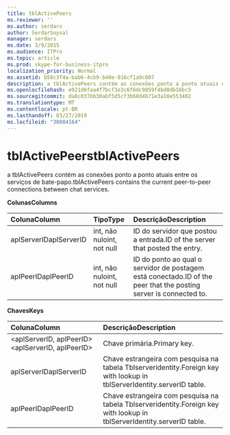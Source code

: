```yaml
---
title: tblActivePeers
ms.reviewer: ''
ms.author: serdars
author: SerdarSoysal
manager: serdars
ms.date: 3/9/2015
ms.audience: ITPro
ms.topic: article
ms.prod: skype-for-business-itpro
localization_priority: Normal
ms.assetid: b50c3f4a-bab6-4cb9-b40e-016cf1a9c607
description: a tblActivePeers contém as conexões ponto a ponto atuais entre os serviços de bate-papo.
ms.openlocfilehash: e921d6faa4f7bcf3e3c6f6dc9859f4bd0db16bc5
ms.sourcegitcommit: da8c037bb30abf5d5cf3b60d4b71e3a10e553402
ms.translationtype: MT
ms.contentlocale: pt-BR
ms.lasthandoff: 03/27/2019
ms.locfileid: "30884164"
---
```

# <a name="tblactivepeers"></a><span data-ttu-id="de4ad-103">tblActivePeers</span><span class="sxs-lookup"><span data-stu-id="de4ad-103">tblActivePeers</span></span>
 
<span data-ttu-id="de4ad-104">a tblActivePeers contém as conexões ponto a ponto atuais entre os serviços de bate-papo.</span><span class="sxs-lookup"><span data-stu-id="de4ad-104">tblActivePeers contains the current peer-to-peer connections between chat services.</span></span>
  
<span data-ttu-id="de4ad-105">**Colunas**</span><span class="sxs-lookup"><span data-stu-id="de4ad-105">**Columns**</span></span>

|<span data-ttu-id="de4ad-106">**Coluna**</span><span class="sxs-lookup"><span data-stu-id="de4ad-106">**Column**</span></span>|<span data-ttu-id="de4ad-107">**Tipo**</span><span class="sxs-lookup"><span data-stu-id="de4ad-107">**Type**</span></span>|<span data-ttu-id="de4ad-108">**Descrição**</span><span class="sxs-lookup"><span data-stu-id="de4ad-108">**Description**</span></span>|
|:-----|:-----|:-----|
|<span data-ttu-id="de4ad-109">aplServerID</span><span class="sxs-lookup"><span data-stu-id="de4ad-109">aplServerID</span></span>  <br/> |<span data-ttu-id="de4ad-110">int, não nulo</span><span class="sxs-lookup"><span data-stu-id="de4ad-110">int, not null</span></span>  <br/> |<span data-ttu-id="de4ad-111">ID do servidor que postou a entrada.</span><span class="sxs-lookup"><span data-stu-id="de4ad-111">ID of the server that posted the entry.</span></span>  <br/> |
|<span data-ttu-id="de4ad-112">aplPeerID</span><span class="sxs-lookup"><span data-stu-id="de4ad-112">aplPeerID</span></span>  <br/> |<span data-ttu-id="de4ad-113">int, não nulo</span><span class="sxs-lookup"><span data-stu-id="de4ad-113">int, not null</span></span>  <br/> |<span data-ttu-id="de4ad-114">ID do ponto ao qual o servidor de postagem está conectado.</span><span class="sxs-lookup"><span data-stu-id="de4ad-114">ID of the peer that the posting server is connected to.</span></span>  <br/> |
   
<span data-ttu-id="de4ad-115">**Chaves**</span><span class="sxs-lookup"><span data-stu-id="de4ad-115">**Keys**</span></span>

|<span data-ttu-id="de4ad-116">**Coluna**</span><span class="sxs-lookup"><span data-stu-id="de4ad-116">**Column**</span></span>|<span data-ttu-id="de4ad-117">**Descrição**</span><span class="sxs-lookup"><span data-stu-id="de4ad-117">**Description**</span></span>|
|:-----|:-----|
|<span data-ttu-id="de4ad-118">\<aplServerID, aplPeerID\></span><span class="sxs-lookup"><span data-stu-id="de4ad-118">\<aplServerID, aplPeerID\></span></span>  <br/> |<span data-ttu-id="de4ad-119">Chave primária.</span><span class="sxs-lookup"><span data-stu-id="de4ad-119">Primary key.</span></span>  <br/> |
|<span data-ttu-id="de4ad-120">aplServerID</span><span class="sxs-lookup"><span data-stu-id="de4ad-120">aplServerID</span></span>  <br/> |<span data-ttu-id="de4ad-121">Chave estrangeira com pesquisa na tabela Tblserveridentity.</span><span class="sxs-lookup"><span data-stu-id="de4ad-121">Foreign key with lookup in tblServerIdentity.serverID table.</span></span>  <br/> |
|<span data-ttu-id="de4ad-122">aplPeerID</span><span class="sxs-lookup"><span data-stu-id="de4ad-122">aplPeerID</span></span>  <br/> |<span data-ttu-id="de4ad-123">Chave estrangeira com pesquisa na tabela Tblserveridentity.</span><span class="sxs-lookup"><span data-stu-id="de4ad-123">Foreign key with lookup in tblServerIdentity.serverID table.</span></span>  <br/> |
   


